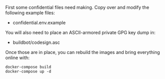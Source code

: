First some confidential files need making. Copy over and modify the
following example files:

 * confidential.env.example

You will also need to place an ASCII-armored private GPG key dump in:

 * buildbot/codesign.asc

Once those are in place, you can rebuild the images and bring
everything online with:

    docker-compose build
    docker-compose up -d
